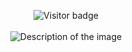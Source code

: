 <p align="center">
  <img src="https://komarev.com/ghpvc/?username=Jhun260Sloth&color=blueviolet&style=flat-square" alt="Visitor badge">
  <br>
  <br>
  <img src="https://github.com/user-attachments/assets/1cb89f07-5af9-4763-9ca7-4e396a0c7960" alt="Description of the image">

</p>
